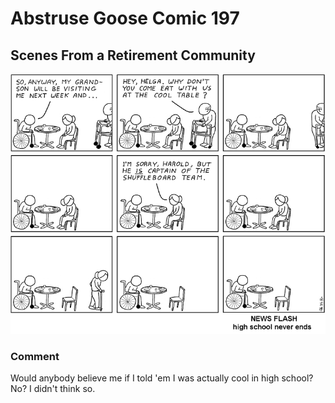 # Abstruse Goose Comic 197
## Scenes From a Retirement Community

![image](fast_times_at_retirement_high.png)
### Comment
Would anybody believe me if I told 'em I was actually cool in high school?  No?  I didn't think so.
